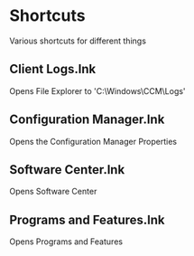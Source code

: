# Shortcuts
Various shortcuts for different things

## Client Logs.lnk
Opens File Explorer to 'C:\Windows\CCM\Logs'

## Configuration Manager.lnk
Opens the Configuration Manager Properties

## Software Center.lnk
Opens Software Center

## Programs and Features.lnk
Opens Programs and Features
